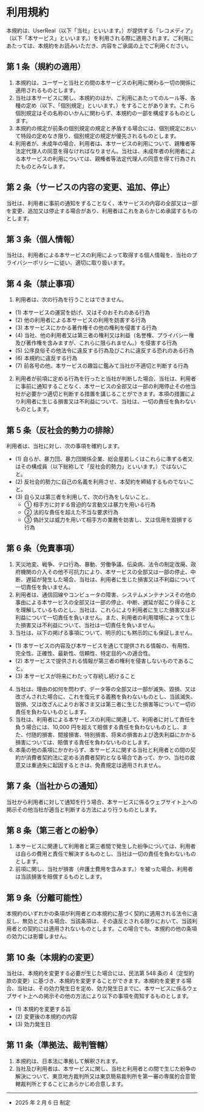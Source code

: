 # 利用規約
本規約は、UserReal（以下「当社」といいます。）が提供する「レコメディア」（以下「本サービス」といいます。）を利用される際に適用されます。ご利用にあたっては、本規約をお読みいただき、内容をご承諾の上でご利用ください。

## 第 1 条（規約の適用）
1. 本規約は、ユーザーと当社との間の本サービスの利用に関わる一切の関係に適用されるものとします。
2. 当社は本サービスに関し、本規約のほか、ご利用にあたってのルール等、各種の定め（以下、「個別規定」といいます。）をすることがあります。これら個別規定はその名称のいかんに関わらず、本規約の一部を構成するものとします。
3. 本規約の規定が前条の個別規定の規定と矛盾する場合には、個別規定において特段の定めなき限り、個別規定の規定が優先されるものとします。
4. 利用者が、未成年の場合、利用者は、本サービスの利用について、親権者等法定代理人の同意を得なければなりません。当社は、未成年者の利用者による本サービスの利用については、親権者等法定代理人の同意を得て行為されたものとみなします。

## 第 2 条（サービスの内容の変更、追加、停止）
当社は、利用者に事前の通知をすることなく、本サービスの内容の全部又は一部を変更、追加又は停止する場合があり、利用者はこれをあらかじめ承諾するものとします。

## 第 3 条（個人情報）
当社は、利用者による本サービスの利用によって取得する個人情報を、当社のプライバシーポリシーに従い、適切に取り扱います。

## 第 4 条（禁止事項）
1. 利用者は、次の行為を行うことはできません。

- (1) 本サービスの運営を妨げ、又はそのおそれのある行為
- (2) 他の利用者による本サービスの利用を妨害する行為
- (3) 本サービスにかかる著作権その他の権利を侵害する行為
- (4) 当社、他の利用者又は第三者の権利又は利益（名誉権、プライバシー権及び著作権を含みますが、これらに限られません。）を侵害する行為
- (5) 公序良俗その他法令に違反する行為及びこれに違反する恐れのある行為
- (6) 本規約に違反する行為
- (7) 前各号の他、本サービスの趣旨に鑑みて当社が不適切と判断する行為

2. 利用者が前項に定める行為を行ったと当社が判断した場合、当社は、利用者に事前に通知することなく、本サービスの全部又は一部の利用停止その他当社が必要かつ適切と判断する措置を講じることができます。本項の措置により利用者に生じる損害又は不利益について、当社は、一切の責任を負わないものとします。

## 第 5 条（反社会的勢力の排除）
利用者は、当社に対し、次の事項を確約します。
- (1) 自らが、暴力団、暴力団関係企業、総会屋若しくはこれらに準ずる者又はその構成員（以下総称して「反社会的勢力」といいます。）ではないこと。
- (2) 反社会的勢力に自己の名義を利用させ、本契約を締結するものでないこと。
- (3) 自ら又は第三者を利用して、次の行為をしないこと。
  - ① 相手方に対する脅迫的な言動又は暴力を用いる行為
  - ② 法的な責任を超えた不当な要求行為
  - ③ 偽計又は威力を用いて相手方の業務を妨害し、又は信用を毀損する行為
 
## 第 6 条（免責事項）
1. 天災地変、戦争、テロ行為、暴動、労働争議、伝染病、法令の制定改廃、政府機関の介入その他不可抗力により、本サービスの全部又は一部の停止、中断、遅延が発生した場合、当社は、利用者に生じた損害又は不利益について一切責任を負いません。
2. 利用者は、通信回線やコンピュータの障害、システムメンテナンスその他の事由による本サービスの全部又は一部の停止、中断、遅延が起こり得ることを理解しているものとし、当社は、これらにより利用者に生じた損害又は不利益について一切責任を負いません。また、利用者の利用環境によって生じた損害又は不利益について、当社は一切責任を負いません。
3. 当社は、以下の掲げる事項について、明示的にも黙示的にも保証しません。

- (1) 本サービスの内容及び本サービスを通じて提供される情報の、有用性、完全性、正確性、最新性、信頼性、特定目的への適合性。
- (2) 本サービスで提供される情報が第三者の権利を侵害しないものであること。
- (3) 本サービスが将来にわたって存続し続けること

4. 当社は、理由の如何を問わず、データ等の全部又は一部が滅失、毀損、又は改ざんされた場合に、これを復元する義務を負わないものとし、当該滅失、毀損、又は改ざんによりお客さま又は第三者に生じた損害等について一切の責任を負わないものとします。
5. 当社は、利用者による本サービスの利用に関連して、利用者に対して責任を負う場合には、10,000 円を超えて賠償する責任を負わないものとし、また、付随的損害、間接損害、特別損害、将来の損害および逸失利益にかかる損害については、賠償する責任を負わないものとします。
6. 本条の他の条項にかかわらず、本サービスに関する当社と利用者との間の契約が消費者契約法に定める消費者契約となる場合であって、かつ、当社の故意又は重過失に起因するときは、免責規定は適用されません。

## 第 7 条（当社からの通知）
当社から利用者に対して通知を行う場合、本サービスに係るウェブサイト上への掲示その他当社が適当と判断する方法により行うものとします。

## 第 8 条（第三者との紛争）
1. 本サービスに関連して利用者と第三者間で発生した紛争については、利用者は自らの費用と責任で解決するものとし、当社は一切の責任を負わないものとします。
2. 前項に関し、当社が損害（弁護士費用を含みます。）を被った場合、利用者は当該損害を賠償するものとします。

## 第 9 条（分離可能性）
本規約のいずれかの条項が利用者との本規約に基づく契約に適用される法令に違反し、無効とされる場合、当該条項は、その違反とされる限りにおいて、当該利用者との契約には適用されないものとします。この場合でも、本規約の他の条項の効力には影響しません。

## 第 10 条（本規約の変更）
当社は、本規約を変更する必要が生じた場合には、民法第 548 条の 4（定型約款の変更）に基づき、本規約を変更することができます。本規約を変更する場合、当社は、その効力発生日を定め、効力発生日までに、本サービスに係るウェブサイト上への掲示その他の方法により以下の事項を周知するものとします。
- (1) 本規約を変更する旨
- (2) 変更後の本規約の内容
- (3) 効力発生日

## 第 11 条（準拠法、裁判管轄）

1. 本規約は、日本法に準拠して解釈されます。
2. 当社及び利用者は、本サービスに関し、当社と利用者との間で生じた紛争の解決について、東京地方裁判所又は東京簡易裁判所を第一審の専属的合意管轄裁判所とすることにあらかじめ合意します。

<hr/>

- 2025 年 2 月 6 日 制定
